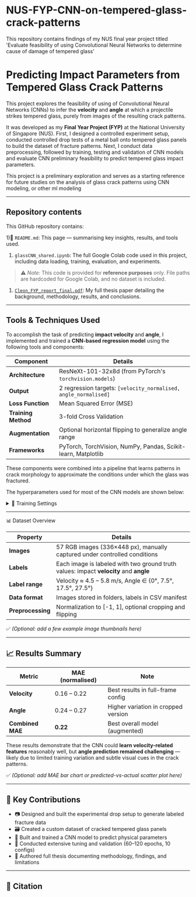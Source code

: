 # NUS-FYP-CNN-on-tempered-glass-crack-patterns
This repository contains findings of my NUS final year project titled 'Evaluate feasibility of using Convolutional Neural Networks to determine  cause of damage of tempered glass'

# Predicting Impact Parameters from Tempered Glass Crack Patterns

This project explores the feasibility of using of Convolutional Neural Networks (CNNs) to infer the **velocity** and **angle** at which a projectile strikes tempered glass, purely from images of the resulting crack patterns.

It was developed as my **Final Year Project (FYP)** at the National University of Singapore (NUS). First, I designed a controlled experiment setup, conducted controlled drop tests of a metal ball onto tempered glass panels to build the dataset of fracture patterns. Next, I conduct data preprocessing, followed by training, testing and validation of CNN models and evaluate CNN preliminary feasibility to predict tempered glass impact parameters.

This project is a preliminary exploration and serves as a starting reference for future studies on the analysis of glass crack patterns using CNN modeling, or other ml modeling

---

## Repository contents

This GitHub repository contains:

1)📝 `README.md`: This page — summarising key insights, results, and tools used.
1) `glassCNN_shared.ipynb`: The full Google Colab code used in this project, including data loading, training, evaluation, and experiments.
> ⚠️ *Note:* This code is provided for **reference purposes** only. File paths are hardcoded for Google Colab, and no dataset is included.
1) [`Cleon_FYP_report_final.pdf`](./Cleon_FYP_report_final.pdf): My full thesis paper detailing the background, methodology, results, and conclusions.

---

## Tools & Techniques Used

To accomplish the task of predicting **impact velocity** and **angle**, I implemented and trained a **CNN-based regression model** using the following tools and components:

| Component | Details |
|----------|---------|
| **Architecture** | ResNeXt-101-32x8d (from PyTorch's `torchvision.models`) |
| **Output** | 2 regression targets: `[velocity_normalised, angle_normalised]` |
| **Loss Function** | Mean Squared Error (MSE) |
| **Training Method** | 3-fold Cross Validation |
| **Augmentation** | Optional horizontal flipping to generalize angle range |
| **Frameworks** | PyTorch, TorchVision, NumPy, Pandas, Scikit-learn, Matplotlib |

These components were combined into a pipeline that learns patterns in crack morphology to approximate the conditions under which the glass was fractured.

The hyperparameters used for most of the CNN models are shown below:
<details>
<summary>🔧 Training Settings</summary>

- Optimiser: Adam  
- Learning rate: 1e-5  
- Loss: MSE  
- Epochs: 60–120  
- Batch size: 16  
- Cross-validation: 3-fold  
- Augmentations: Horizontal flip (optional)

</details>

---

📊 Dataset Overview

| Property | Details |
|----------|---------|
| **Images** | 57 RGB images (336×448 px), manually captured under controlled conditions |
| **Labels** | Each image is labeled with two ground truth values: impact **velocity** and **angle** |
| **Label range** | Velocity ≈ 4.5 – 5.8 m/s, Angle ∈ {0°, 7.5°, 17.5°, 27.5°} |
| **Data format** | Images stored in folders, labels in CSV manifest |
| **Preprocessing** | Normalization to [-1, 1], optional cropping and flipping |

✅ *(Optional: add a few example image thumbnails here)*

---

## 📈 Results Summary

| Metric | MAE (normalised) | Note |
|--------|------------------|------|
| **Velocity** | 0.16 – 0.22 | Best results in full-frame config |
| **Angle** | 0.24 – 0.27 | Higher variation in cropped version |
| **Combined MAE** | **0.22** | Best overall model (augmented)

These results demonstrate that the CNN could **learn velocity-related features** reasonably well, but **angle prediction remained challenging** — likely due to limited training variation and subtle visual cues in the crack patterns.

✅ *(Optional: add MAE bar chart or predicted-vs-actual scatter plot here)*

---

## 📌 Key Contributions

- 📷 Designed and built the experimental drop setup to generate labeled fracture data
- 🗃️ Created a custom dataset of cracked tempered glass panels
- 🧠 Built and trained a CNN model to predict physical parameters
- 🧪 Conducted extensive tuning and validation (60–120 epochs, 10 configs)
- 📘 Authored full thesis documenting methodology, findings, and limitations

---

## 📄 Citation

